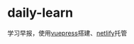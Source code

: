 # daily-learn
学习早报，使用[vuepress](https://vuepress.vuejs.org/zh/)搭建、[netlify](https://app.netlify.com/sites/affectionate-hypatia-53059a/deploys?filter=master)托管

